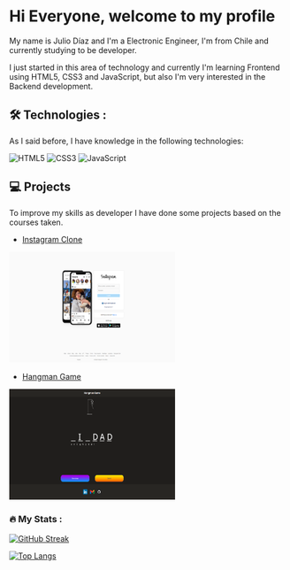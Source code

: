 # Hi Everyone, welcome to my profile

My name is Julio Díaz and I'm a Electronic Engineer, I'm from Chile and currently studying to be developer.

I just started in this area of technology and currently I'm learning Frontend using HTML5, CSS3 and JavaScript, but also I'm very interested in the Backend development.

## :hammer_and_wrench: Technologies : 

As I said before, I have knowledge in the following technologies:

<div>
    <img src="https://user-images.githubusercontent.com/25181517/117447535-f00a3a00-af3d-11eb-89bf-45aaf56dbaf1.png" title=HTML5 alt="HTML5" style= "width:40px; height:40">
    <img src="https://user-images.githubusercontent.com/25181517/183898674-75a4a1b1-f960-4ea9-abcb-637170a00a75.png" title=CSS3 alt="CSS3" style= "width:40px; height:40">
    <img src="https://user-images.githubusercontent.com/25181517/117447155-6a868a00-af3d-11eb-9cfe-245df15c9f3f.png" title=JavaScript alt="JavaScript" style= "width:40px; height:40">

</div>

## :computer: Projects

To improve my skills as developer I have done some projects based on the courses taken.

- <a href="https://judvel.github.io/Instagram-Clone/">Instagram Clone</a>
<img src="https://github.com/Judvel/Instagram-Clone/blob/main/img/homePageDesktop.png" style="width:300px; height:200px">

- <a href="https://judvel.github.io/Challenge-ONE-Juego-De-Ahorcado/">Hangman Game</a>
<img src="https://github.com/Judvel/Challenge-ONE-Juego-De-Ahorcado/blob/main/img/gamePage.png" style="width:300px; height:200px">

### :fire: My Stats :
[![GitHub Streak](http://github-readme-streak-stats.herokuapp.com?user=Judvel&theme=dark&background=000000)](https://git.io/streak-stats)

[![Top Langs](https://github-readme-stats.vercel.app/api/top-langs/?username=Judvel&layout=compact&theme=vision-friendly-dark)](https://github.com/anuraghazra/github-readme-stats)
